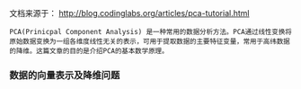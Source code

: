 文档来源于： http://blog.codinglabs.org/articles/pca-tutorial.html

    PCA(Prinicpal Component Analysis) 是一种常用的数据分析方法。PCA通过线性变换将原始数据变换为一组各维度线性无关的表示，可用于提取数据的主要特征变量，常用于高纬数据的降维。这篇文章的目的是介绍PCA的基本数学原理。

### 数据的向量表示及降维问题
